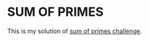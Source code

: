 # SUM OF PRIMES

This is my solution of [sum of primes challenge](https://www.codeeval.com/open_challenges/4/).
